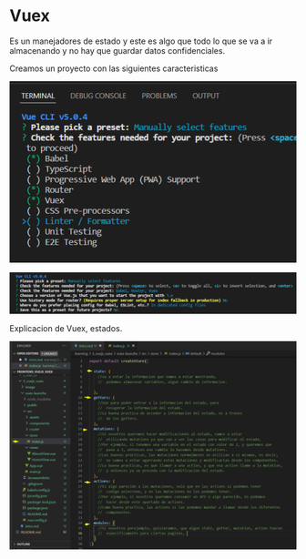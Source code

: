 # Vuex

Es un manejadores de estado y este es algo que todo lo que se va a ir almacenando y no hay que guardar datos confidenciales.

Creamos un proyecto con las siguientes caracteristicas

![](image/intro/1649007359058.png)

![](image/intro/1649007581262.png)

Explicacion de Vuex, estados.

![](image/intro/1649009569015.png)
